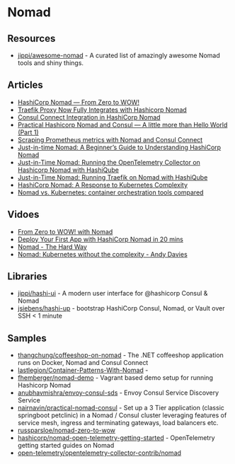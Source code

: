 # Nomad

## Resources
- [jippi/awesome-nomad](https://github.com/jippi/awesome-nomad) - A curated list of amazingly awesome Nomad tools and shiny things.

## Articles
- [HashiCorp Nomad — From Zero to WOW!](https://medium.com/hashicorp-engineering/hashicorp-nomad-from-zero-to-wow-1615345aa539)
- [Traefik Proxy Now Fully Integrates with Hashicorp Nomad](https://traefik.io/blog/traefik-proxy-fully-integrates-with-hashicorp-nomad/)
- [Consul Connect Integration in HashiCorp Nomad](https://www.hashicorp.com/blog/consul-connect-integration-in-hashicorp-nomad)
- [Practical Hashicorp Nomad and Consul — A little more than Hello World (Part 1)](https://medium.com/navin-nair/practical-hashicorp-nomad-and-consul-a-little-more-than-hello-world-part-1-991d2a54fd64)
- [Scraping Prometheus metrics with Nomad and Consul Connect](https://www.mattmoriarity.com/2021-02-21-scraping-prometheus-metrics-with-nomad-and-consul-connect/)
- [Just-in-time Nomad: A Beginner’s Guide to Understanding HashiCorp Nomad](https://storiesfromtheherd.com/just-in-time-nomad-80f57cd403ca)
- [Just-in-Time Nomad: Running the OpenTelemetry Collector on Hashicorp Nomad with HashiQube](https://storiesfromtheherd.com/just-in-time-nomad-running-the-opentelemetry-collector-on-hashicorp-nomad-with-hashiqube-4eaf009b8382)
- [Just-in-Time Nomad: Running Traefik on Nomad with HashiQube](https://adri-v.medium.com/just-in-time-nomad-running-traefik-on-hashiqube-7d6dfd8ef9d8)
- [HashiCorp Nomad: A Response to Kubernetes Complexity](https://traefik.io/glossary/hashicorp-nomad-101/)
- [Nomad vs. Kubernetes: container orchestration tools compared](https://www.imaginarycloud.com/blog/nomad-vs-kubernetes/)
## Vidoes
- [From Zero to WOW! with Nomad](https://www.youtube.com/watch?v=xl58mjMJjrg)
- [Deploy Your First App with HashiCorp Nomad in 20 mins](https://www.youtube.com/watch?v=SSfuhOLfJUg)
- [Nomad - The Hard Way](https://www.youtube.com/watch?v=31rvngI7vUk)
- [Nomad: Kubernetes without the complexity - Andy Davies](https://www.youtube.com/watch?v=GkmyNBUugg8)

## Libraries
- [jippi/hashi-ui](https://github.com/jippi/hashi-ui) - A modern user interface for @hashicorp Consul & Nomad
- [jsiebens/hashi-up](https://github.com/jsiebens/hashi-up) - bootstrap HashiCorp Consul, Nomad, or Vault over SSH < 1 minute

## Samples
- [thangchung/coffeeshop-on-nomad](https://github.com/thangchung/coffeeshop-on-nomad) - The .NET coffeeshop application runs on Docker, Nomad and Consul Connect
- [lastlegion/Container-Patterns-With-Nomad](https://github.com/lastlegion/Container-Patterns-With-Nomad) - 
- [fhemberger/nomad-demo](https://github.com/fhemberger/nomad-demo) - Vagrant based demo setup for running Hashicorp Nomad
- [anubhavmishra/envoy-consul-sds](https://github.com/anubhavmishra/envoy-consul-sds) - Envoy Consul Service Discovery Service
- [nairnavin/practical-nomad-consul](https://github.com/nairnavin/practical-nomad-consul) - Set up a 3 Tier application (classic springboot petclinic) in a Nomad / Consul cluster leveraging features of service mesh, ingress and terminating gateways, load balancers etc.
- [russparsloe/nomad-zero-to-wow](https://github.com/russparsloe/nomad-zero-to-wow)
- [hashicorp/nomad-open-telemetry-getting-started](https://github.com/hashicorp/nomad-open-telemetry-getting-started) - OpenTelemetry getting started guides on Nomad
- [open-telemetry/opentelemetry-collector-contrib/nomad](https://github.com/open-telemetry/opentelemetry-collector-contrib/tree/main/examples/nomad)